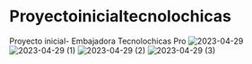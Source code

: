 # Proyectoinicialtecnolochicas
Proyecto inicial- Embajadora Tecnolochicas Pro
![2023-04-29](https://user-images.githubusercontent.com/119823406/235335699-e3ee99b2-a634-49a3-9f97-a18b50d584b7.png)
![2023-04-29 (1)](https://user-images.githubusercontent.com/119823406/235335705-f0eac6f2-82c4-480d-a838-7c15a71d0fc1.png)
![2023-04-29 (2)](https://user-images.githubusercontent.com/119823406/235335706-a7c3d307-bfec-4471-a352-65c28c5bda6c.png)
![2023-04-29 (3)](https://user-images.githubusercontent.com/119823406/235335709-c15733dc-28a9-462c-8837-fcfe7cc49f5b.png)
